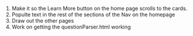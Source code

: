 1. Make it so the Learn More button on the home page scrolls to the cards.
2. Populte text in the rest of the sections of the Nav on the homepage
3. Draw out the other pages
4. Work on getting the questionParser.html working
